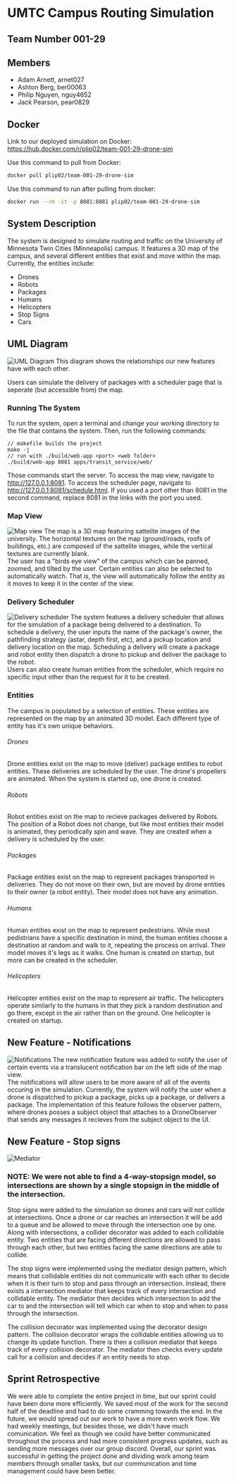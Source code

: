 # UMTC Campus Routing Simulation
## Team Number 001-29
## Members
* Adam Arnett, arnet027
* Ashton Berg, ber00063
* Philip Nguyen, nguy4652
* Jack Pearson, pear0829

## Docker
Link to our deployed simulation on Docker: https://hub.docker.com/r/plip02/team-001-29-drone-sim

Use this command to pull from Docker:
```bash
docker pull plip02/team-001-29-drone-sim
```
Use this command to run after pulling from docker:
```bash
docker run --rm -it -p 8081:8081 plip02/team-001-29-drone-sim
```

## System Description
The system is designed to simulate routing and traffic on the University of Minnesota Twin Cities (Minneapolis) campus. It features a 3D map of the campus, and several different entities that exist and move within the map. Currently, the entities include:
* Drones
* Robots
* Packages
* Humans
* Helicopters 
* Stop Signs
* Cars 
<!-- end list -->

## UML Diagram
![UML Diagram](/images/UMLDiagram.png "UML Diagram")
This diagram shows the relationships our new features have with each other.


Users can simulate the delivery of packages with a scheduler page that is seperate (but accessible from) the map.

### Running The System
To run the system, open a terminal and change your working directory to the file that contains the system. Then, run the following commands:
```
// makefile builds the project
make -j
// run with ./build/web-app <port> <web folder>
./build/web-app 8081 apps/transit_service/web/
```
Those commands start the server. To access the map view, navigate to http://127.0.0.1:8081. To access the scheduler page, navigate to http://127.0.0.1:8081/schedule.html. If you used a port other than 8081 in the second command, replace 8081 in the links with the port you used.

### Map View
![Map view](/images/screenMain.png "Map view")
The map is a 3D map featuring sattelite images of the university. The horizontal textures on the map (ground/roads, roofs of buildings, etc.) are composed of the sattelite images, while the vertical textures are currently blank.  
The user has a "birds eye view" of the campus which can be panned, zoomed, and tilted by the user. Certain entities can also be selected to automatically watch. That is, the view will automatically follow the entity as it moves to keep it in the center of the view.

### Delivery Scheduler
![Delivery scheduler](/images/screenScheduler.png "Delivery scheduler")
The system features a delivery scheduler that allows for the simulation of a package being delivered to a destination.
To schedule a delivery, the user inputs the name of the package's owner, the pathfinding strategy (astar, depth first, etc), and a pickup location and delivery location on the map. Scheduling a delivery will create a package and robot entity then dispatch a drone to pickup and deliver the package to the robot.  
Users can also create human entities from the scheduler, which require no specific input other than the request for it to be created.

### Entities
The campus is populated by a selection of entities. These entities are represented on the map by an animated 3D model. Each different type of entity has it's own unique behaviors.
###### Drones
Drone entities exist on the map to move (deliver) package entities to robot entities. These deliveries are scheduled by the user. The drone's propellers are animated. When the system is started up, one drone is created.
###### Robots
Robot entities exist on the map to recieve packages delivered by Robots. The position of a Robot does not change, but like most entities their model is animated, they periodically spin and wave. They are created when a delivery is scheduled by the user.
###### Packages
Package entities exist on the map to represent packages transported in deliveries. They do not move on their own, but are moved by drone entities to their owner (a robot entity). Their model does not have any animation.
###### Humans
Human entities exist on the map to represent pedestrians. While most pedistrians have a specific destination in mind, the human entities choose a destination at random and walk to it, repeating the process on arrival. Their model moves it's legs as it walks. One human is created on startup, but more can be created in the scheduler.
###### Helicopters
Helicopter entities exist on the map to represent air traffic. The helicopters operate similarly to the humans in that they pick a random destination and go there, except in the air rather than on the ground. One helicopter is created on startup.  

## New Feature - Notifications
![Notifications](/images/screenNotifications.png "Notifications bar shown on the left")
The new notification feature was added to notify the user of certain events via a translucent notification bar on the left side of the map view.  
The notifications will allow users to be more aware of all of the events occuring in the simulation. Currently, the system will notify the user when a drone is dispatched to pickup a package, picks up a package, or delivers a package. The implementation of this feature follows the observer pattern, where drones posses a subject object that attaches to a DroneObserver that sends any messages it recieves from the subject object to the UI.

## New Feature - Stop signs
![Mediator](/images/screenMediator.png "Stopsign with cars")
### NOTE: We were not able to find a 4-way-stopsign model, so intersections are shown by a single stopsign in the middle of the intersection.
Stop signs were added to the simulation so drones and cars will not collide at intersections. Once a drone or car reaches an intersection it will be add to a queue and be allowed to move through the intersection one by one. Along with intersections, a collider decorator was added to each collidable entity. Two entities that are facing different directions are allowed to pass through each other, but two entities facing the same directions are able to collide.

The stop signs were implemented using the mediator design pattern, which means that collidable entities do not communicate with each other to decide when it is their turn to stop and pass through an intersection. Instead, there exists a intersection mediator that keeps track of every intersection and collidable entity. The mediator then decides which intersection to add the car to and the intersection will tell which car when to stop and when to pass through the intersection. 

The collision decorator was implemented using the decorator design pattern. The collision decorator wraps the collidable entities allowing us to change its update function. There is then a collision mediator that keeps track of every collision decorator. The mediator then checks every update call for a collision and decides if an entity needs to stop.

## Sprint Retrospective
We were able to complete the entire project in time, but our sprint could have been done more efficiently. We saved most of the work for the second half of the deadline and had to do some cramming towards the end. In the future, we would spread out our work to have a more even work flow. We had weekly meetings, but besides those, we didn't have much comunication. We feel as though we could have better communicated throughout the process and had more consistent progress updates, such as sending more messages over our group discord. Overall, our sprint was successful in getting the project done and dividing work among team members through smaller tasks, but our communication and time management could have been better.
